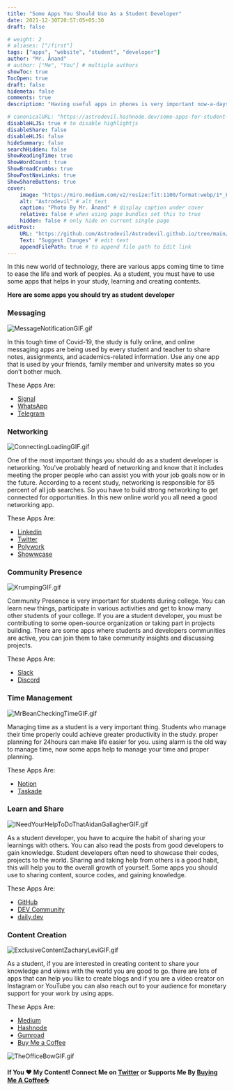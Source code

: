 ```yaml
---
title: "Some Apps You Should Use As a Student Developer"
date: 2021-12-30T20:57:05+05:30
draft: false

# weight: 2
# aliases: ["/first"]
tags: ["apps", "website", "student", "developer"]
author: "Mr. Ånand"
# author: ["Me", "You"] # multiple authors
showToc: true
TocOpen: true
draft: false
hidemeta: false
comments: true
description: "Having useful apps in phones is very important now-a-days. And as a student you must use apps useful for you."

# canonicalURL: "https://astrodevil.hashnode.dev/some-apps-for-student-developer"
disableHLJS: true # to disable highlightjs
disableShare: false
disableHLJS: false
hideSummary: false
searchHidden: false
ShowReadingTime: true
ShowWordCount: true
ShowBreadCrumbs: true
ShowPostNavLinks: true
ShowShareButtons: true
cover:
    image: "https://miro.medium.com/v2/resize:fit:1100/format:webp/1*_F4QCjzcv7GMybRHvln7aQ.png" # image path/url
    alt: "Astrodevil" # alt text
    caption: "Photo By Mr. Ånand" # display caption under cover
    relative: false # when using page bundles set this to true
    hidden: false # only hide on current single page
editPost:
    URL: "https://github.com/Astrodevil/Astrodevil.github.io/tree/main/content"
    Text: "Suggest Changes" # edit text
    appendFilePath: true # to append file path to Edit link
---
```





In this new world of technology, there are various apps coming time to time to ease the life and work of peoples. As a student, you must have to use some apps that helps in your study, learning and creating contents.

**Here are some apps you should try as student developer**
 
### Messaging
![MessageNotificationGIF.gif](https://cdn.hashnode.com/res/hashnode/image/upload/v1625407711964/aS5qagu3y.gif)

In this tough time of Covid-19, the study is fully online, and online messaging apps are being used by every student and teacher to share notes, assignments, and academics-related information. Use any one app that is used by your friends, family member and university mates so you don’t bother much.

These Apps Are:

 - [Signal](https://signal.org/en/)
 - [WhatsApp](https://www.whatsapp.com/?lang=en) 
 - [Telegram](https://telegram.org/) 

### Networking
![ConnectingLoadingGIF.gif](https://cdn.hashnode.com/res/hashnode/image/upload/v1625409247482/2NjR-oD2i.gif)

One of the most important things you should do as a student developer is networking. You've probably heard of networking and know that it includes meeting the proper people who can assist you with your job goals now or in the future.
According to a recent study, networking is responsible for 85 percent of all job searches. So you have to build strong networking to get connected for opportunities.
In this new online world you all need a good networking app.

These Apps Are:

 - [Linkedin](https://www.linkedin.com/) 
 - [Twitter](https://mobile.twitter.com/home) 
 - [Polywork](https://www.polywork.com/) 
 - [Showwcase](https://www.showwcase.com/)

### Community Presence
![KrumpingGIF.gif](https://cdn.hashnode.com/res/hashnode/image/upload/v1625410005323/0jrWjieLT.gif)

Community Presence is very important for students during college. You can learn new things, participate in various activities and get to know many other students of your college. If you are a student developer, you must be contributing to some open-source organization or taking part in projects building. There are some apps where students and developers communities are active, you can join them to take community insights and discussing projects.

These Apps Are:

 - [Slack](https://slack.com/intl/en-in/) 
 - [Discord](https://discord.com/) 

### Time Management
![MrBeanCheckingTimeGIF.gif](https://cdn.hashnode.com/res/hashnode/image/upload/v1625411176889/Rj9NGP_Wp.gif)

Managing time as a student is a very important thing. Students who manage their time properly could achieve greater productivity in the study. proper planning for 24hours can make life easier for you. using alarm is the old way to manage time,  now some apps help to manage your time and proper planning.

These Apps Are:

 - [Notion](https://www.notion.so/) 
 - [Taskade](https://www.taskade.com/) 

### Learn and Share
![INeedYourHelpToDoThatAidanGallagherGIF.gif](https://cdn.hashnode.com/res/hashnode/image/upload/v1625412427844/ZDgqgezqC.gif)

As a student developer, you have to acquire the habit of sharing your learnings with others. You can also read the posts from good developers to gain knowledge. Student developers often need to showcase their codes, projects to the world. Sharing and taking help from others is a good habit, this will help you to the overall growth of yourself. Some apps you should use to sharing content, source codes, and gaining knowledge.

These Apps Are:

 - [GitHub](https://github.com/) 
 - [DEV Community](https://dev.to/)  ‍ ‍
 - [daily.dev](https://app.daily.dev/) 

### Content Creation
![ExclusiveContentZacharyLeviGIF.gif](https://cdn.hashnode.com/res/hashnode/image/upload/v1625413152984/385FXjMd2.gif)


As a student, if you are interested in creating content to share your knowledge and views with the world you are good to go. there are lots of apps that can help you like to create blogs and if you are a video creator on Instagram or YouTube you can also reach out to your audience for monetary support for your work by using apps.

These Apps Are:

 - [Medium](https://medium.com/) 
 - [Hashnode](https://hashnode.com/@Astrodevil/joinme) 
 - [Gumroad](https://gumroad.com/)
 - [Buy Me a Coffee](https://www.buymeacoffee.com/?via=Astrodevil) 



![TheOfficeBowGIF.gif](https://cdn.hashnode.com/res/hashnode/image/upload/v1625414234437/Z2TJ8QZY9.gif)

#### If You ❤️ My Content! Connect Me on  [Twitter](https://mobile.twitter.com/Astrodevil_) or Supports Me By [Buying Me A Coffee☕](https://www.buymeacoffee.com/Astrodevil)





